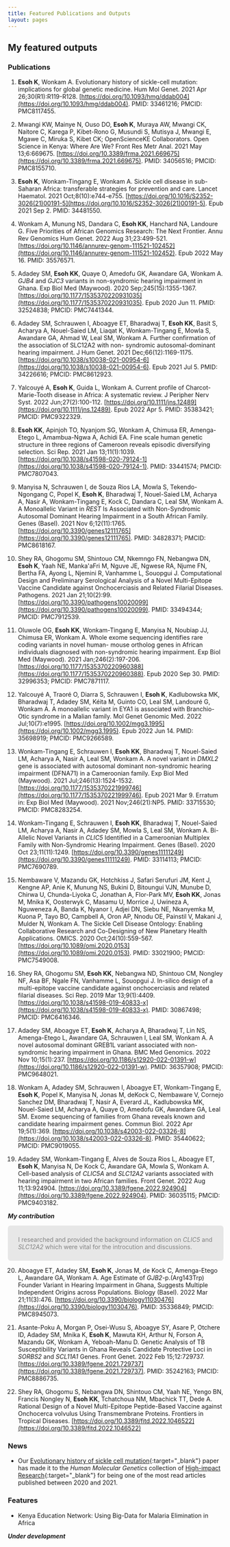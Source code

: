 ```yaml
---
title: Featured Publications and Outputs
layout: pages
---
```


## My featured outputs


### Publications

1. **Esoh K**, Wonkam A. Evolutionary history of sickle-cell mutation: implications
for global genetic medicine. Hum Mol Genet. 2021 Apr 26;30(R1):R119-R128. 
[https://doi.org/10.1093/hmg/ddab004](https://doi.org/10.1093/hmg/ddab004). PMID: 33461216; PMCID: PMC8117455.

2. Mwangi KW, Mainye N, Ouso DO, **Esoh K**, Muraya AW, Mwangi CK, Naitore C, Karega
P, Kibet-Rono G, Musundi S, Mutisya J, Mwangi E, Mgawe C, Miruka S, Kibet CK;
OpenScienceKE Collaborators. Open Science in Kenya: Where Are We? Front Res Metr
Anal. 2021 May 13;6:669675. [https://doi.org/10.3389/frma.2021.669675](https://doi.org/10.3389/frma.2021.669675). PMID: 34056516;
PMCID: PMC8155710.

3. **Esoh K**, Wonkam-Tingang E, Wonkam A. Sickle cell disease in sub-Saharan
Africa: transferable strategies for prevention and care. Lancet Haematol. 2021
Oct;8(10):e744-e755. [https://doi.org/10.1016/S2352-3026(21)00191-5](https://doi.org/10.1016/S2352-3026(21)00191-5). 
Epub 2021 Sep 2. PMID: 34481550.

4. Wonkam A, Munung NS, Dandara C, **Esoh KK**, Hanchard NA, Landoure G. Five
Priorities of African Genomics Research: The Next Frontier. Annu Rev Genomics
Hum Genet. 2022 Aug 31;23:499-521. [https://doi.org/10.1146/annurev-genom-111521-102452](https://doi.org/10.1146/annurev-genom-111521-102452).
Epub 2022 May 16. PMID: 35576571.

5. Adadey SM, **Esoh KK**, Quaye O, Amedofu GK, Awandare GA, Wonkam A. <i>GJB4</i>
and <i>GJC3</i> variants in non-syndromic hearing impairment in Ghana. Exp Biol
Med (Maywood). 2020 Sep;245(15):1355-1367. [https://doi.org/10.1177/1535370220931035](https://doi.org/10.1177/1535370220931035). 
Epub 2020 Jun 11. PMID: 32524838; PMCID: PMC7441344.

6. Adadey SM, Schrauwen I, Aboagye ET, Bharadwaj T, **Esoh KK**, Basit S, Acharya A,
Nouel-Saied LM, Liaqat K, Wonkam-Tingang E, Mowla S, Awandare GA, Ahmad W, Leal
SM, Wonkam A. Further confirmation of the association of SLC12A2 with non-
syndromic autosomal-dominant hearing impairment. J Hum Genet. 2021
Dec;66(12):1169-1175. [https://doi.org/10.1038/s10038-021-00954-6](https://doi.org/10.1038/s10038-021-00954-6). 
Epub 2021 Jul 5. PMID: 34226616; PMCID: PMC8612923.

7. Yalcouyé A, **Esoh K**, Guida L, Wonkam A. Current profile of Charcot-Marie-Tooth
disease in Africa: A systematic review. J Peripher Nerv Syst. 2022
Jun;27(2):100-112. [https://doi.org/10.1111/jns.12489](https://doi.org/10.1111/jns.12489). Epub 2022 Apr 5. PMID: 35383421;
PMCID: PMC9322329.

8. **Esoh KK**, Apinjoh TO, Nyanjom SG, Wonkam A, Chimusa ER, Amenga-Etego L,
Amambua-Ngwa A, Achidi EA. Fine scale human genetic structure in three regions
of Cameroon reveals episodic diversifying selection. Sci Rep. 2021 Jan
13;11(1):1039. [https://doi.org/10.1038/s41598-020-79124-1](https://doi.org/10.1038/s41598-020-79124-1). 
PMID: 33441574; PMCID: PMC7807043.

9. Manyisa N, Schrauwen I, de Souza Rios LA, Mowla S, Tekendo-Ngongang C, Popel
K, **Esoh K**, Bharadwaj T, Nouel-Saied LM, Acharya A, Nasir A, Wonkam-Tingang E,
Kock C, Dandara C, Leal SM, Wonkam A. A Monoallelic Variant in <i>REST</i> Is
Associated with Non-Syndromic Autosomal Dominant Hearing Impairment in a South
African Family. Genes (Basel). 2021 Nov 6;12(11):1765. [https://doi.org/10.3390/genes12111765](https://doi.org/10.3390/genes12111765). 
PMID: 34828371; PMCID: PMC8618167.

10. Shey RA, Ghogomu SM, Shintouo CM, Nkemngo FN, Nebangwa DN, **Esoh K**, Yaah NE,
Manka'aFri M, Nguve JE, Ngwese RA, Njume FN, Bertha FA, Ayong L, Njemini R,
Vanhamme L, Souopgui J. Computational Design and Preliminary Serological
Analysis of a Novel Multi-Epitope Vaccine Candidate against Onchocerciasis and
Related Filarial Diseases. Pathogens. 2021 Jan 21;10(2):99. [https://doi.org/10.3390/pathogens10020099](https://doi.org/10.3390/pathogens10020099). 
PMID: 33494344; PMCID: PMC7912539.

11. Oluwole OG, **Esoh KK**, Wonkam-Tingang E, Manyisa N, Noubiap JJ, Chimusa ER,
Wonkam A. Whole exome sequencing identifies rare coding variants in novel human-
mouse ortholog genes in African individuals diagnosed with non-syndromic hearing
impairment. Exp Biol Med (Maywood). 2021 Jan;246(2):197-206. [https://doi.org/10.1177/1535370220960388](https://doi.org/10.1177/1535370220960388). 
Epub 2020 Sep 30. PMID: 32996353; PMCID: PMC7871117.

12. Yalcouyé A, Traoré O, Diarra S, Schrauwen I, **Esoh K**, Kadlubowska MK,
Bharadwaj T, Adadey SM, Kéita M, Guinto CO, Leal SM, Landouré G, Wonkam A. A
monoallelic variant in EYA1 is associated with Branchio-Otic syndrome in a
Malian family. Mol Genet Genomic Med. 2022 Jul;10(7):e1995. [https://doi.org/10.1002/mgg3.1995](https://doi.org/10.1002/mgg3.1995). 
Epub 2022 Jun 14. PMID: 35698919; PMCID: PMC9266589.

13. Wonkam-Tingang E, Schrauwen I, **Esoh KK**, Bharadwaj T, Nouel-Saied LM, Acharya
A, Nasir A, Leal SM, Wonkam A. A novel variant in <i>DMXL2</i> gene is
associated with autosomal dominant non-syndromic hearing impairment (DFNA71) in
a Cameroonian family. Exp Biol Med (Maywood). 2021 Jul;246(13):1524-1532. 
[https://doi.org/10.1177/1535370221999746](https://doi.org/10.1177/1535370221999746). Epub 2021 Mar 9. Erratum in: Exp Biol Med (Maywood).
2021 Nov;246(21):NP5. PMID: 33715530; PMCID: PMC8283254.

14. Wonkam-Tingang E, Schrauwen I, **Esoh KK**, Bharadwaj T, Nouel-Saied LM, Acharya
A, Nasir A, Adadey SM, Mowla S, Leal SM, Wonkam A. Bi-Allelic Novel Variants in
<i>CLIC5</i> Identified in a Cameroonian Multiplex Family with Non-Syndromic
Hearing Impairment. Genes (Basel). 2020 Oct 23;11(11):1249. [https://doi.org/10.3390/genes11111249](https://doi.org/10.3390/genes11111249). 
PMID: 33114113; PMCID: PMC7690789.

15. Nembaware V, Mazandu GK, Hotchkiss J, Safari Serufuri JM, Kent J, Kengne AP,
Anie K, Munung NS, Bukini D, Bitoungui VJN, Munube D, Chirwa U, Chunda-Liyoka C,
Jonathan A, Flor-Park MV, **Esoh KK**, Jonas M, Mnika K, Oosterwyk C, Masamu U,
Morrice J, Uwineza A, Nguweneza A, Banda K, Nyanor I, Adjei DN, Siebu NE,
Nkanyemka M, Kuona P, Tayo BO, Campbell A, Oron AP, Nnodu OE, Painstil V, Makani
J, Mulder N, Wonkam A. The Sickle Cell Disease Ontology: Enabling Collaborative
Research and Co-Designing of New Planetary Health Applications. OMICS. 2020
Oct;24(10):559-567. [https://doi.org/10.1089/omi.2020.0153](https://doi.org/10.1089/omi.2020.0153). PMID: 33021900; PMCID:
PMC7549008.

16. Shey RA, Ghogomu SM, **Esoh KK**, Nebangwa ND, Shintouo CM, Nongley NF, Asa BF,
Ngale FN, Vanhamme L, Souopgui J. In-silico design of a multi-epitope vaccine
candidate against onchocerciasis and related filarial diseases. Sci Rep. 2019
Mar 13;9(1):4409. [https://doi.org/10.1038/s41598-019-40833-x](https://doi.org/10.1038/s41598-019-40833-x). 
PMID: 30867498; PMCID: PMC6416346.

17. Adadey SM, Aboagye ET, **Esoh K**, Acharya A, Bharadwaj T, Lin NS, Amenga-Etego
L, Awandare GA, Schrauwen I, Leal SM, Wonkam A. A novel autosomal dominant
GREB1L variant associated with non-syndromic hearing impairment in Ghana. BMC
Med Genomics. 2022 Nov 10;15(1):237. [https://doi.org/10.1186/s12920-022-01391-w](https://doi.org/10.1186/s12920-022-01391-w). 
PMID: 36357908; PMCID: PMC9648021.

18. Wonkam A, Adadey SM, Schrauwen I, Aboagye ET, Wonkam-Tingang E, **Esoh K**,
Popel K, Manyisa N, Jonas M, deKock C, Nembaware V, Cornejo Sanchez DM,
Bharadwaj T, Nasir A, Everard JL, Kadlubowska MK, Nouel-Saied LM, Acharya A,
Quaye O, Amedofu GK, Awandare GA, Leal SM. Exome sequencing of families from
Ghana reveals known and candidate hearing impairment genes. Commun Biol. 2022
Apr 19;5(1):369. [https://doi.org/10.1038/s42003-022-03326-8](https://doi.org/10.1038/s42003-022-03326-8). 
PMID: 35440622; PMCID: PMC9019055.

19. Adadey SM, Wonkam-Tingang E, Alves de Souza Rios L, Aboagye ET, **Esoh K**,
Manyisa N, De Kock C, Awandare GA, Mowla S, Wonkam A. Cell-based analysis of
<i>CLIC5A</i> and <i>SLC12A2</i> variants associated with hearing impairment in
two African families. Front Genet. 2022 Aug 11;13:924904. [https://doi.org/10.3389/fgene.2022.924904](https://doi.org/10.3389/fgene.2022.924904). 
PMID: 36035115; PMCID: PMC9403182.

***My contribution***

<div>
<p style="background-color: rgba(210, 210, 210, 0.5); color: gray; padding: 1.5rem; text-align: left; border-radius: 0.4rem;">
  I researched and provided the background information on <i>CLIC5</i> and <i>SLC12A2</i>
  which were vital for the introcution and discussions.
</p>
</div>

20. Aboagye ET, Adadey SM, **Esoh K**, Jonas M, de Kock C, Amenga-Etego L, Awandare
GA, Wonkam A. Age Estimate of <i>GJB2</i>-p.(Arg143Trp) Founder Variant in
Hearing Impairment in Ghana, Suggests Multiple Independent Origins across
Populations. Biology (Basel). 2022 Mar 21;11(3):476. [https://doi.org/10.3390/biology11030476](https://doi.org/10.3390/biology11030476). 
PMID: 35336849; PMCID: PMC8945073.

21. Asante-Poku A, Morgan P, Osei-Wusu S, Aboagye SY, Asare P, Otchere ID,
Adadey SM, Mnika K, **Esoh K**, Mawuta KH, Arthur N, Forson A, Mazandu GK, Wonkam A,
Yeboah-Manu D. Genetic Analysis of TB Susceptibility Variants in Ghana Reveals
Candidate Protective Loci in <i>SORBS2</i> and <i>SCL11A1</i> Genes. Front
Genet. 2022 Feb 15;12:729737. [https://doi.org/10.3389/fgene.2021.729737](https://doi.org/10.3389/fgene.2021.729737). 
PMID: 35242163; PMCID: PMC8886735.

22. Shey RA, Ghogomu S, Nebangwa DN, Shintouo CM, Yaah NE, Yengo BN, Francis 
Nongley N, **Esoh KK**, Tchatchoua NM, Mbachick TT, Dede A. Rational Design of a Novel 
Multi-Epitope Peptide-Based Vaccine against Onchocerca volvulus Using Transmembrane 
Proteins. Frontiers in Tropical Diseases. [https://doi.org/10.3389/fitd.2022.1046522](https://doi.org/10.3389/fitd.2022.1046522)


### News

* Our [Evolutionary history of sickle cell mutation](https://academic.oup.com/hmg/article/30/R1/R119/6103809?searchresult=1){:target="_blank"} 
  paper has made it to the *Human Molecular Genetics* collection of [High-impact Research](https://academic.oup.com/hmg/pages/highly_cited){:target="_blank"} 
  for being one of   the most read articles published between 2020 and 2021.


### Features

* Kenya Education Network: Using Big-Data for Malaria Elimination in Africa

***Under development***
